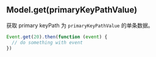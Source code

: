 ## Model.get(primaryKeyPathValue)

获取 primary keyPath 为 `primaryKeyPathValue` 的单条数据。

```javascript
Event.get(20).then(function (event) {
  // do something with event
})
```